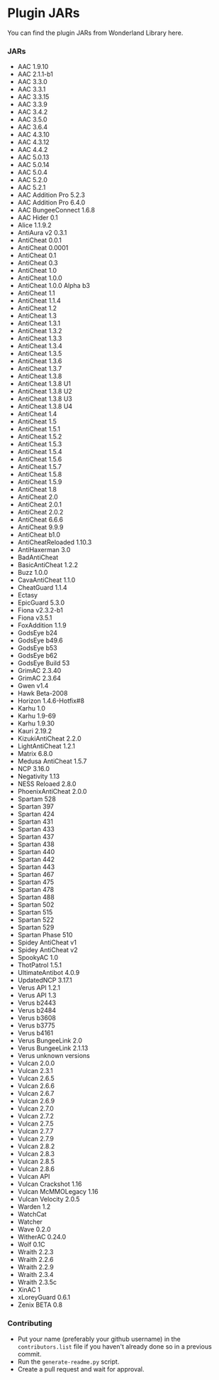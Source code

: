# Plugin JARs
 You can find the plugin JARs from Wonderland Library here.

### JARs
- AAC 1.9.10
- AAC 2.1.1-b1
- AAC 3.3.0
- AAC 3.3.1
- AAC 3.3.15
- AAC 3.3.9
- AAC 3.4.2
- AAC 3.5.0
- AAC 3.6.4
- AAC 4.3.10
- AAC 4.3.12
- AAC 4.4.2
- AAC 5.0.13
- AAC 5.0.14
- AAC 5.0.4
- AAC 5.2.0
- AAC 5.2.1
- AAC Addition Pro 5.2.3
- AAC Addition Pro 6.4.0
- AAC BungeeConnect 1.6.8
- AAC Hider 0.1
- Alice 1.1.9.2
- AntiAura v2 0.3.1
- AntiCheat 0.0.1
- AntiCheat 0.0001
- AntiCheat 0.1
- AntiCheat 0.3
- AntiCheat 1.0
- AntiCheat 1.0.0
- AntiCheat 1.0.0 Alpha b3
- AntiCheat 1.1
- AntiCheat 1.1.4
- AntiCheat 1.2
- AntiCheat 1.3
- AntiCheat 1.3.1
- AntiCheat 1.3.2
- AntiCheat 1.3.3
- AntiCheat 1.3.4
- AntiCheat 1.3.5
- AntiCheat 1.3.6
- AntiCheat 1.3.7
- AntiCheat 1.3.8
- AntiCheat 1.3.8 U1
- AntiCheat 1.3.8 U2
- AntiCheat 1.3.8 U3
- AntiCheat 1.3.8 U4
- AntiCheat 1.4
- AntiCheat 1.5
- AntiCheat 1.5.1
- AntiCheat 1.5.2
- AntiCheat 1.5.3
- AntiCheat 1.5.4
- AntiCheat 1.5.6
- AntiCheat 1.5.7
- AntiCheat 1.5.8
- AntiCheat 1.5.9
- AntiCheat 1.8
- AntiCheat 2.0
- AntiCheat 2.0.1
- AntiCheat 2.0.2
- AntiCheat 6.6.6
- AntiCheat 9.9.9
- AntiCheat b1.0
- AntiCheatReloaded 1.10.3
- AntiHaxerman 3.0
- BadAntiCheat
- BasicAntiCheat 1.2.2
- Buzz 1.0.0
- CavaAntiCheat 1.1.0
- CheatGuard 1.1.4
- Ectasy
- EpicGuard 5.3.0
- Fiona v2.3.2-b1
- Fiona v3.5.1
- FoxAddition 1.1.9
- GodsEye b24
- GodsEye b49.6
- GodsEye b53
- GodsEye b62
- GodsEye Build 53
- GrimAC 2.3.40
- GrimAC 2.3.64
- Gwen v1.4
- Hawk Beta-2008
- Horizon 1.4.6-Hotfix#8
- Karhu 1.0
- Karhu 1.9-69
- Karhu 1.9.30
- Kauri 2.19.2
- KizukiAntiCheat 2.2.0
- LightAntiCheat 1.2.1
- Matrix 6.8.0
- Medusa AntiCheat 1.5.7
- NCP 3.16.0
- Negativity 1.13
- NESS Reloaed 2.8.0
- PhoenixAntiCheat 2.0.0
- Spartam 528
- Spartan 397
- Spartan 424
- Spartan 431
- Spartan 433
- Spartan 437
- Spartan 438
- Spartan 440
- Spartan 442
- Spartan 443
- Spartan 467
- Spartan 475
- Spartan 478
- Spartan 488
- Spartan 502
- Spartan 515
- Spartan 522
- Spartan 529
- Spartan Phase 510
- Spidey AntiCheat v1
- Spidey AntiCheat v2
- SpookyAC 1.0
- ThotPatrol 1.5.1
- UltimateAntibot 4.0.9
- UpdatedNCP 3.17.1
- Verus API 1.2.1
- Verus API 1.3
- Verus b2443
- Verus b2484
- Verus b3608
- Verus b3775
- Verus b4161
- Verus BungeeLink 2.0
- Verus BungeeLink 2.1.13
- Verus unknown versions
- Vulcan 2.0.0
- Vulcan 2.3.1
- Vulcan 2.6.5
- Vulcan 2.6.6
- Vulcan 2.6.7
- Vulcan 2.6.9
- Vulcan 2.7.0
- Vulcan 2.7.2
- Vulcan 2.7.5
- Vulcan 2.7.7
- Vulcan 2.7.9
- Vulcan 2.8.2
- Vulcan 2.8.3
- Vulcan 2.8.5
- Vulcan 2.8.6
- Vulcan API
- Vulcan Crackshot 1.16
- Vulcan McMMOLegacy 1.16
- Vulcan Velocity 2.0.5
- Warden 1.2
- WatchCat
- Watcher
- Wave 0.2.0
- WitherAC 0.24.0
- Wolf 0.1C
- Wraith 2.2.3
- Wraith 2.2.6
- Wraith 2.2.9
- Wraith 2.3.4
- Wraith 2.3.5c
- XinAC 1
- xLoreyGuard 0.6.1
- Zenix BETA 0.8

### Contributing
- Put your name (preferably your github username) in the ``contributors.list`` file if you haven't already done so in a previous commit.
- Run the ``generate-readme.py`` script.
- Create a pull request and wait for approval.